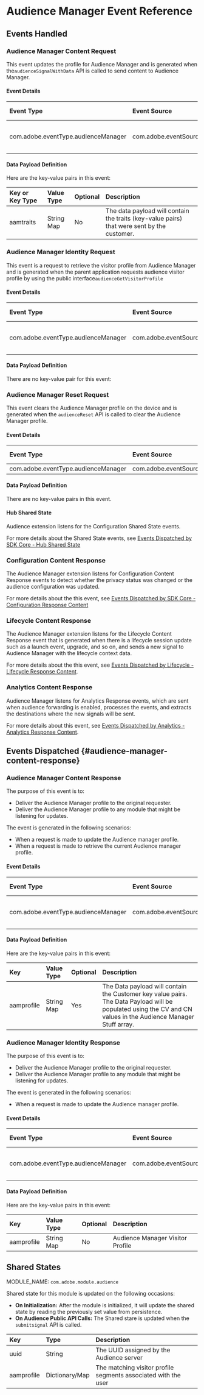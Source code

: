 # Audience Manager Event Reference

## Events Handled

### Audience Manager Content Request

This event updates the profile for Audience Manager and is generated when the`audienceSignalWithData` API is called to send content to Audience Manager.

#### Event Details

| **Event Type** | **Event Source** | **Paired** | **Paired Event** |
| :--- | :--- | :--- | :--- |
| com.adobe.eventType.audienceManager | com.adobe.eventSource.requestContent | Yes | ​[Audience Manager Content Response](https://docs.adobelaunch.com/extension-reference/mobile/build-your-own-extension/events/adobe-audience-manager/events-dispatched-by-adobe-audience-manager#audience-manager-content-response)​ |

#### Data Payload Definition

Here are the key-value pairs in this event:

| **Key or Key Type** | **Value Type** | **Optional** | **Description** |
| :--- | :--- | :--- | :--- |
| aamtraits | String Map | No | The data payload will contain the traits \(key-value pairs\) that were sent by the customer. |

### Audience Manager Identity Request

This event is a request to retrieve the visitor profile from Audience Manager and is generated when the parent application requests audience visitor profile by using the public interface`audienceGetVisitorProfile`

#### Event Details

| Event Type | Event Source | Paired | Paired Event |
| :--- | :--- | :--- | :--- |
| com.adobe.eventType.audienceManager | com.adobe.eventSource.requestIdentity | Yes | ​[Audience Manager Identity Response](https://docs.adobelaunch.com/extension-reference/mobile/build-your-own-extension/events/adobe-audience-manager/events-dispatched-by-adobe-audience-manager#audience-manager-identity-response)​ |

#### Data Payload Definition

There are no key-value pair for this event:

### Audience Manager Reset Request

This event clears the Audience Manager profile on the device and is generated when the `audienceReset` API is called to clear the Audience Manager profile.

#### Event Details

| Event Type | Event Source | Paired | Paired Event |
| :--- | :--- | :--- | :--- |
| com.adobe.eventType.audienceManager | com.adobe.eventSource.requestReset | No | N/A |

#### Data Payload Definition

There are no key-value pairs in this event.

#### Hub Shared State

Audience extension listens for the Configuration Shared State events.

For more details about the Shared State events, see [Events Dispatched by SDK Core - Hub Shared State](https://docs.adobelaunch.com/extension-reference/mobile/build-your-own-extension/events/sdk-core/events-dispatched-by-sdk-core#hub-shared-state)​

### Configuration Content Response

The Audience Manager extension listens for Configuration Content Response events to detect whether the privacy status was changed or the audience configuration was updated.

For more details about the this event, see [Events Dispatched by SDK Core - Configuration Response Content](https://docs.adobelaunch.com/extension-reference/mobile/build-your-own-extension/events/sdk-core/events-dispatched-by-sdk-core#configuration-response-content)​

### Lifecycle Content Response

The Audience Manager extension listens for the Lifecycle Content Response event that is generated when there is a lifecycle session update such as a launch event, upgrade, and so on, and sends a new signal to Audience Manager with the lifecycle context data.

For more details about the this event, see [Events Dispatched by Lifecycle - Lifecycle Response Content](https://docs.adobelaunch.com/extension-reference/mobile/build-your-own-extension/events/lifecycle/events-dispatched-by-lifecycle#lifecycle-data-content-response).

### Analytics Content Response

Audience Manager listens for Analytics Response events, which are sent when audience forwarding is enabled, processes the events, and extracts the destinations where the new signals will be sent.

For more details about this event, see [Events Dispatched by Analytics - Analytics Response Content](https://docs.adobelaunch.com/extension-reference/mobile/build-your-own-extension/events/adobe-analytics/events-dispatched-by-adobe-analytics#analytics-content-response).



## Events Dispatched {#audience-manager-content-response}

### Audience Manager Content Response

The purpose of this event is to:

* Deliver the Audience Manager profile to the original requester.
* Deliver the Audience Manager profile to any module that might be listening for updates.

The event is generated in the following scenarios:

* When a request is made to update the Audience manager profile.
* When a request is made to retrieve the current Audience manager profile.

#### Event Details

| **Event Type** | **Event Source** | **Paired** | **Paired Event** |
| :--- | :--- | :--- | :--- |
| com.adobe.eventType.audienceManager | com.adobe.eventSource.responseContent | Yes | ​[Audience Manager Content Request](https://docs.adobelaunch.com/extension-reference/mobile/build-your-own-extension/events/adobe-audience-manager/events-handled-by-adobe-audience-manager#audience-manager-content-request)​ |

#### Data Payload Definition

Here are the key-value pairs in this event:

| **Key** | **Value Type** | **Optional** | **Description** |
| :--- | :--- | :--- | :--- |
| aamprofile | String Map | Yes | The Data payload will contain the Customer key value pairs. The Data Payload will be populated using the CV and CN values in the Audience Manager Stuff array. |

### Audience Manager Identity Response

The purpose of this event is to:

* Deliver the Audience Manager profile to the original requester.
* Deliver the Audience Manager profile to any module that might be listening for updates.

The event is generated in the following scenarios:

* When a request is made to update the Audience manager profile.

#### Event Details

| **Event Type** | **Event Source** | **Paired** | **Paired Event** |
| :--- | :--- | :--- | :--- |
| com.adobe.eventType.audienceManager | com.adobe.eventSource.responseIdentity | Yes | ​[Audience Manager Identity Request](https://docs.adobelaunch.com/extension-reference/mobile/build-your-own-extension/events/adobe-audience-manager/events-handled-by-adobe-audience-manager#audience-manager-identity-request)​ |

#### Data Payload Definition

Here are the key-value pairs in this event:

| **Key** | **Value Type** | **Optional** | **Description** |
| :--- | :--- | :--- | :--- |
| aamprofile | String Map | No | Audience Manager Visitor Profile |

## Shared States

MODULE\_NAME: `com.adobe.module.audience`

Shared state for this module is updated on the following occasions:

* **On Initialization:** After the module is initialized, it will update the shared state by reading the previously set value from persistence.
* **On Audience Public API Calls:** The Shared stare is updated when the `submitsignal` API is called.

| Key | Type | Description |
| :--- | :--- | :--- |
| uuid | String | The UUID assigned by the Audience server |
| aamprofile | Dictionary/Map | The matching visitor profile segments associated with the user |

